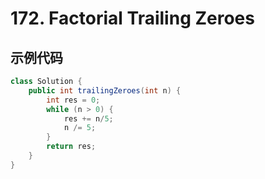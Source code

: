 # 172. Factorial Trailing Zeroes
## 示例代码
``` java
class Solution {
    public int trailingZeroes(int n) {
        int res = 0;
        while (n > 0) {
            res += n/5;
            n /= 5;
        }
        return res;
    }
}
```
